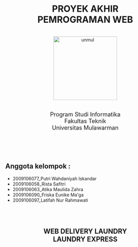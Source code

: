 <div align="center">
    <h1>PROYEK AKHIR<br><b>PEMROGRAMAN WEB</b></h1><br>
    <div>
        <a href="https://unmul.ac.id/">
            <img src="https://upload.wikimedia.org/wikipedia/id/8/83/Unmul_logo_low.svg" alt="unmul" height="200">
        </a>
    </div>
</div>
<br>
<div align="center">
    <p style="font-size: 18px;">
        Program Studi Informatika<br>
        Fakultas Teknik<br>
        Universitas Mulawarman
    </p>
</div>
<br><br><br>

## Anggota kelompok :
- 2009106077_Putri Wahdaniyah Iskandar
- 2009106058_Rista Safitri
- 2009106063_Atika Maulida Zahra
- 2009106090_Friska Eunike Ma'ga
- 2009106097_Latifah Nur Rahmawati

<br><br>
<div align="center">
    <h2>
        WEB DELIVERY LAUNDRY<br>
        LAUNDRY EXPRESS
    </h2>
</div>
<br><br>
<br>
